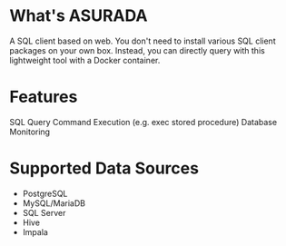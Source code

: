 # What's ASURADA
A SQL client based on web. You don't need to install various SQL client packages on your own box. Instead, you can directly query with this lightweight tool with a Docker container.


# Features
SQL Query
Command Execution (e.g. exec stored procedure)
Database Monitoring 

# Supported Data Sources
- PostgreSQL
- MySQL/MariaDB
- SQL Server
- Hive
- Impala


